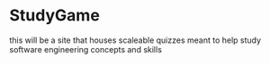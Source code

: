# StudyGame
this will be a site that houses scaleable quizzes meant to help study software engineering concepts and skills
